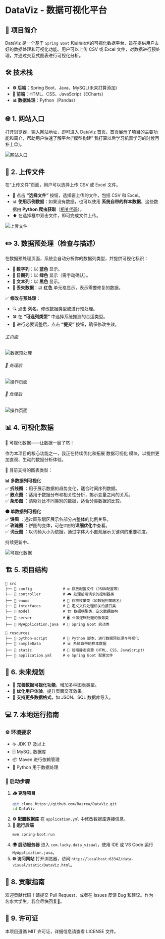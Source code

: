 # DataViz - 数据可视化平台

## 📌 项目简介
DataViz 是一个基于 `Spring Boot` 和`前端技术`的可视化数据平台，旨在提供用户友好的数据处理和可视化功能。用户可以上传 CSV 或 Excel 文件，对数据进行预处理，并通过交互式图表进行可视化分析。

## 🛠 技术栈
- **⚙️ 后端**：Spring Boot、Java、MySQL(未来打算添加)
- **🎨 前端**：HTML、CSS、JavaScript（ECharts）
- **📊 数据处理**：Python（Pandas）

## 🌐 1. 网站入口
打开浏览器，输入网站地址，即可进入 DataViz 首页。首页展示了项目的主要功能和简介，帮助用户快速了解平台(“模型构建” 我打算以后学习机器学习的时候再补上😉)。

![网站入口](images/DataViz.png)

## 📂 2. 上传文件
在“上传文件”页面，用户可以选择上传 CSV 或 Excel 文件。
- 📎 点击 **“选择文件”** 按钮，选择要上传的文件，包括 CSV 和 Excel。
- 📊 **使用示例数据**：如果没有数据，也可以使用 **系统自带的样本数据**，这些数据由 **Python 爬虫获取**（[相关代码](https://github.com/Rasrea/python-spider)）。
- ⬆️ 在选择框中双击文件，即可完成文件上传。

![上传文件](images/upload.png)

## ✏️ 3. 数据预处理（检查与描述）
在数据预处理页面，系统会自动分析你的数据列类型，并提供可视化标识：
- **📘 数字列**：以 **蓝色** 显示。
- **📗 日期列**：以 **绿色** 显示（需手动确认）。
- **🖤 文本列**：以 **黑色** 显示。
- **🔴 丢失数据**：以 **红色** 单元格显示，表示需要修复的数据。

✅ **修改与预处理**：
- 🔍 点击 **列名**，修改数据类型或进行预处理。
- 🛠 在 **“可选列类型”** 中选择系统推测的合适类型。
- 💾 进行必要调整后，点击 **“提交”** 按钮，确保修改生效。

###### 主页面
![数据预处理](images/check.png)

###### 🔨 处理前
![操作页面](images/operation.png)

###### 🔨 处理后
![操作页面](images/afterOperation.png)

## 📊 4. 可视化数据
📌 可视化数据——让数据一目了然！

作为本项目的核心功能之一，我正在持续优化和拓展 数据可视化 模块，以提供更加直观、生动的数据分析体验。

🎨 目前支持的图表类型：

**📊 多数据列可视化**  
✅ **折线图** ：用于展示数据的趋势变化，适合时间序列数据。    
✅ **散点图** ：适用于数据分布和相关性分析，揭示变量之间的关系。    
✅ **条形图** ：清晰对比不同类别的数据，适合分类数据的比较。  

**🟠 单数据列可视化**  
✅ **饼图** ：通过圆形扇区展示各部分占整体的比例关系。   
✅ **玫瑰图** ：饼图的变体，可在`饼图`的**详细优化**中查看。  
✅ **词云图** ：以词频大小为依据，通过字体大小直观展示关键词的重要程度。  

持续更新中...

![可视化数据](images/visualize.png)

## 🏗️ 5. 项目结构

```
📂 src
├── 📂 config              # ⚙️ 存放配置文件（JSON配置等）  
├── 📂 controller          # 🎮 处理前端请求的控制器类  
├── 📂 enums               # 🔢 存放枚举类（如数据列策略名）  
├── 📂 interfaces          # 🔌 定义文件处理相关的接口类  
├── 📂 model               # 🏗️ 数据模型类，定义数据结构  
├── 📂 server              # 🖥️ 业务逻辑处理的服务类  
├── 📜 MyApplication.java  # 🚀 Spring Boot 启动类

📂 resources
├── 📂 python-script       # 🐍 Python 脚本，进行数据预处理与可视化  
├── 📂 sampleData          # 📊 系统自带的样本数据  
├── 📂 static              # 🎨 前端静态资源（HTML、CSS、JavaScript）  
├── 📜 application.yml     # ⚙️ Spring Boot 配置文件  
``` 

## 🎯 6. 未来规划
- 🚀 **完善数据可视化功能**，增加多种图表类型。
- 🎨 **优化用户体验**，提升页面交互效果。
- 🔄 **支持更多数据格式**，如 JSON、SQL 数据库导入。

## 💻 7. 本地运行指南
### ⚙️ 环境要求
- ☕ JDK 17 及以上
- 🗄 MySQL 数据库
- 📦 Maven 进行依赖管理
- 🐍 Python 用于数据处理

### 🚀 启动步骤
1. **📥 克隆项目**
   ```bash
   git clone https://github.com/Rasrea/DataViz.git
   cd DataViz
   ```
2. **⚙️ 配置数据库**
   在 `application.yml` 中修改数据库连接信息。
3. **🔧 运行后端**
   ```bash
   mvn spring-boot:run
   ```
4. **🌍 启动服务器**
   进入 `com.lucky.data_visual`，使用 IDE 或 VS Code 运行 `MyApplication.java`。
5. **🌐 访问网站**
   打开浏览器，访问 `http://localhost:63342/data-visual/static/DataViz.html`。

## 🤝 8. 贡献指南
欢迎贡献代码！请提交 Pull Request，或者在 Issues 反馈 Bug 和建议。作为一名水大学生，我会尽快回复🤥。

## 📜 9. 许可证
本项目遵循 MIT 许可证，详细信息请查看 LICENSE 文件。

